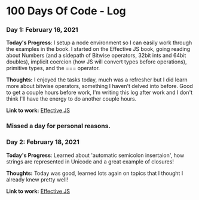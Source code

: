 # 100 Days Of Code - Log

### Day 1: February 16, 2021 

**Today's Progress**: I setup a node environment so I can easily work through the examples in the book. I started on the Effective JS book, going reading about Numbers (and a sidepath of Bitwise operators, 32bit ints and 64bit doubles), implicit coercion (how JS will convert types before operations), primitive types, and the === operator.

**Thoughts:** I enjoyed the tasks today, much was a refresher but I did learn more about bitwise operators, something I haven't delved into before. Good to get a couple hours before work, I'm writing this log after work and I don't think I'll have the energy to do another couple hours.

**Link to work:** [Effective JS](https://github.com/Chris-Davies-Web/effective-JS)

### Missed a day for personal reasons. 

### Day 2: February 18, 2021 

**Today's Progress**: Learned about 'automatic semicolon insertaion', how strings are represented in Unicode and a great example of closures!

**Thoughts:** Today was good, learned lots again on topics that I thought I already knew pretty well!

**Link to work:** [Effective JS](https://github.com/Chris-Davies-Web/effective-JS)



